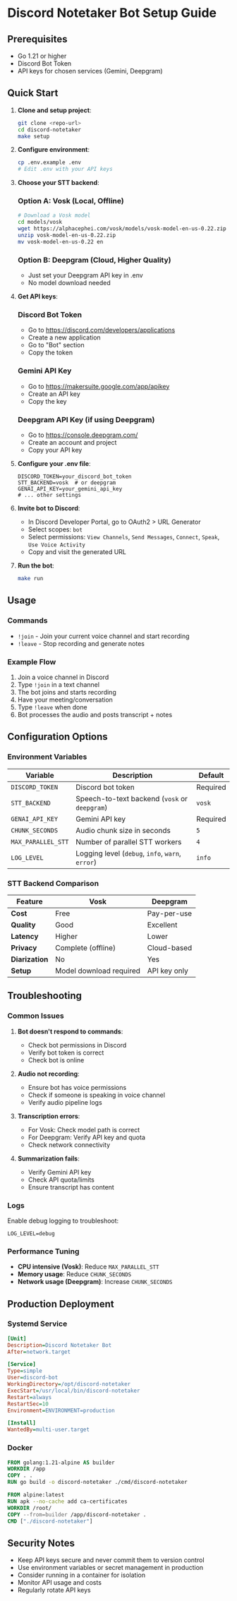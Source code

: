 # Discord Notetaker Bot Setup Guide

## Prerequisites

- Go 1.21 or higher
- Discord Bot Token
- API keys for chosen services (Gemini, Deepgram)

## Quick Start

1. **Clone and setup project**:
   ```bash
   git clone <repo-url>
   cd discord-notetaker
   make setup
   ```

2. **Configure environment**:
   ```bash
   cp .env.example .env
   # Edit .env with your API keys
   ```

3. **Choose your STT backend**:

   ### Option A: Vosk (Local, Offline)
   ```bash
   # Download a Vosk model
   cd models/vosk
   wget https://alphacephei.com/vosk/models/vosk-model-en-us-0.22.zip
   unzip vosk-model-en-us-0.22.zip
   mv vosk-model-en-us-0.22 en
   ```

   ### Option B: Deepgram (Cloud, Higher Quality)
   - Just set your Deepgram API key in .env
   - No model download needed

4. **Get API keys**:

   ### Discord Bot Token
   - Go to https://discord.com/developers/applications
   - Create a new application
   - Go to "Bot" section
   - Copy the token

   ### Gemini API Key
   - Go to https://makersuite.google.com/app/apikey
   - Create an API key
   - Copy the key

   ### Deepgram API Key (if using Deepgram)
   - Go to https://console.deepgram.com/
   - Create an account and project
   - Copy your API key

5. **Configure your .env file**:
   ```env
   DISCORD_TOKEN=your_discord_bot_token
   STT_BACKEND=vosk  # or deepgram
   GENAI_API_KEY=your_gemini_api_key
   # ... other settings
   ```

6. **Invite bot to Discord**:
   - In Discord Developer Portal, go to OAuth2 > URL Generator
   - Select scopes: `bot`
   - Select permissions: `View Channels`, `Send Messages`, `Connect`, `Speak`, `Use Voice Activity`
   - Copy and visit the generated URL

7. **Run the bot**:
   ```bash
   make run
   ```

## Usage

### Commands

- `!join` - Join your current voice channel and start recording
- `!leave` - Stop recording and generate notes

### Example Flow

1. Join a voice channel in Discord
2. Type `!join` in a text channel
3. The bot joins and starts recording
4. Have your meeting/conversation
5. Type `!leave` when done
6. Bot processes the audio and posts transcript + notes

## Configuration Options

### Environment Variables

| Variable | Description | Default |
|----------|-------------|---------|
| `DISCORD_TOKEN` | Discord bot token | Required |
| `STT_BACKEND` | Speech-to-text backend (`vosk` or `deepgram`) | `vosk` |
| `GENAI_API_KEY` | Gemini API key | Required |
| `CHUNK_SECONDS` | Audio chunk size in seconds | `5` |
| `MAX_PARALLEL_STT` | Number of parallel STT workers | `4` |
| `LOG_LEVEL` | Logging level (`debug`, `info`, `warn`, `error`) | `info` |

### STT Backend Comparison

| Feature | Vosk | Deepgram |
|---------|------|----------|
| **Cost** | Free | Pay-per-use |
| **Quality** | Good | Excellent |
| **Latency** | Higher | Lower |
| **Privacy** | Complete (offline) | Cloud-based |
| **Diarization** | No | Yes |
| **Setup** | Model download required | API key only |

## Troubleshooting

### Common Issues

1. **Bot doesn't respond to commands**:
   - Check bot permissions in Discord
   - Verify bot token is correct
   - Check bot is online

2. **Audio not recording**:
   - Ensure bot has voice permissions
   - Check if someone is speaking in voice channel
   - Verify audio pipeline logs

3. **Transcription errors**:
   - For Vosk: Check model path is correct
   - For Deepgram: Verify API key and quota
   - Check network connectivity

4. **Summarization fails**:
   - Verify Gemini API key
   - Check API quota/limits
   - Ensure transcript has content

### Logs

Enable debug logging to troubleshoot:
```env
LOG_LEVEL=debug
```

### Performance Tuning

- **CPU intensive (Vosk)**: Reduce `MAX_PARALLEL_STT`
- **Memory usage**: Reduce `CHUNK_SECONDS`
- **Network usage (Deepgram)**: Increase `CHUNK_SECONDS`

## Production Deployment

### Systemd Service

```ini
[Unit]
Description=Discord Notetaker Bot
After=network.target

[Service]
Type=simple
User=discord-bot
WorkingDirectory=/opt/discord-notetaker
ExecStart=/usr/local/bin/discord-notetaker
Restart=always
RestartSec=10
Environment=ENVIRONMENT=production

[Install]
WantedBy=multi-user.target
```

### Docker

```dockerfile
FROM golang:1.21-alpine AS builder
WORKDIR /app
COPY . .
RUN go build -o discord-notetaker ./cmd/discord-notetaker

FROM alpine:latest
RUN apk --no-cache add ca-certificates
WORKDIR /root/
COPY --from=builder /app/discord-notetaker .
CMD ["./discord-notetaker"]
```

## Security Notes

- Keep API keys secure and never commit them to version control
- Use environment variables or secret management in production
- Consider running in a container for isolation
- Monitor API usage and costs
- Regularly rotate API keys
